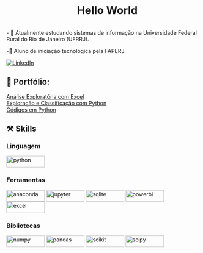 <!--Título-->
<div id="user-content-toc">
  <ul align="center">
    <summary><h1 style="display: inline-block">Hello World</h1></summary>
</div>

<!-- Apresentação -->
<p>  
  - 🌱 Atualmente estudando sistemas de informação na Universidade Federal Rural do Rio de Janeiro (UFRRJ).   
  
  -🔬 Aluno de iniciação tecnológica pela FAPERJ.    
</p>

<!-- Links -->
[![LinkedIn](https://img.shields.io/badge/LinkedIn-0077B5?style=for-the-badge&logo=linkedin&logoColor=white)](https://www.linkedin.com)

<!-- Portfólio -->
## 📒 Portfólio:  
[Análise Exploratória com Excel](https://github.com/gdelima-data/superstore-sales-analysis)  
[Exploração e Classificação com Python](https://github.com/gdelima-data/companhia-aerea)  
[Códigos em Python](https://github.com/gdelima-data/python)  

## ⚒️ Skills  
  <div style="flex-basis: 48%;">
    <h3>Linguagem</h3>
    <img align="center" alt="python" height="30" width="100" src="https://img.shields.io/badge/python-3670A0?style=for-the-badge&logo=python&logoColor=ffdd54">
  </div>
  
  <div style="flex-basis: 48%;">
    <h3>Ferramentas</h3>
     <img align="center" alt="anaconda" height="30" width="100" src="https://img.shields.io/badge/Anaconda-%2344A833.svg?style=for-the-badge&logo=anaconda&logoColor=white">
     <img align="center" alt="jupyter" height="30" width="100" src="https://img.shields.io/badge/jupyter-%23FA0F00.svg?style=for-the-badge&logo=jupyter&logoColor=white">
     <img align="center" alt="sqlite" height="30" width="100" src="https://img.shields.io/badge/sqlite-%2307405e.svg?style=for-the-badge&logo=sqlite&logoColor=white">
     <img align="center" alt="powerbi" height="30" width="100" src="https://img.shields.io/badge/power_bi-F2C811?style=for-the-badge&logo=powerbi&logoColor=black">
     <img align="center" alt="excel" height="30" width="100" src="https://img.shields.io/badge/Microsoft_Excel-217346?style=for-the-badge&logo=microsoft-excel&logoColor=white">
  </div>
  
  <div style="flex-basis: 48%;">
    <h3>Bibliotecas</h3>
    <img align="center" alt="numpy" height="30" width="100" src="https://img.shields.io/badge/numpy-%23013243.svg?style=for-the-badge&logo=numpy&logoColor=white">
    <img align="center" alt="pandas" height="30" width="100" src="https://img.shields.io/badge/pandas-%23150458.svg?style=for-the-badge&logo=pandas&logoColor=white">
    <img align="center" alt="scikit" height="30" width="100" src="https://img.shields.io/badge/scikit--learn-%23F7931E.svg?style=for-the-badge&logo=scikit-learn&logoColor=white">
    <img align="center" alt="scipy" height="30" width="100" src="https://img.shields.io/badge/SciPy-%230C55A5.svg?style=for-the-badge&logo=scipy&logoColor=%white">
  </div>
